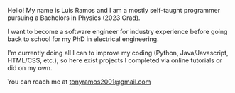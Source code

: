 Hello! My name is Luis Ramos and I am a mostly self-taught programmer pursuing a Bachelors in Physics (2023 Grad).

I want to become a software engineer for industry experience before going back to school
for my PhD in electrical engineering.

I'm currently doing all I can to improve my coding (Python, Java/Javascript, HTML/CSS, etc.), so here exist projects 
I completed via online tutorials or did on my own.

You can reach me at tonyramos2001@gmail.com
